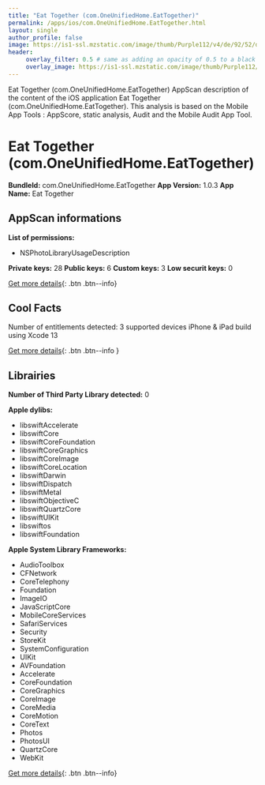 ```yaml
---
title: "Eat Together (com.OneUnifiedHome.EatTogether)"
permalink: /apps/ios/com.OneUnifiedHome.EatTogether.html
layout: single
author_profile: false
image: https://is1-ssl.mzstatic.com/image/thumb/Purple112/v4/de/92/52/de9252da-c2de-8e28-c654-659ad9920c9c/AppIcon-0-0-1x_U007emarketing-0-0-0-10-0-0-sRGB-0-0-0-GLES2_U002c0-512MB-85-220-0-0.png/512x512bb.jpg
header: 
     overlay_filter: 0.5 # same as adding an opacity of 0.5 to a black background
     overlay_image: https://is1-ssl.mzstatic.com/image/thumb/Purple112/v4/de/92/52/de9252da-c2de-8e28-c654-659ad9920c9c/AppIcon-0-0-1x_U007emarketing-0-0-0-10-0-0-sRGB-0-0-0-GLES2_U002c0-512MB-85-220-0-0.png/512x512bb.jpg
---
```

Eat Together (com.OneUnifiedHome.EatTogether) AppScan description of the content of the iOS application Eat Together (com.OneUnifiedHome.EatTogether). This analysis is based on the Mobile App Tools : AppScore, static analysis, Audit and the Mobile Audit App Tool.

# Eat Together (com.OneUnifiedHome.EatTogether)

**BundleId:** com.OneUnifiedHome.EatTogether
**App Version:** 1.0.3
**App Name:** Eat Together


## AppScan informations 

**List of permissions:** 
- NSPhotoLibraryUsageDescription
  
  
**Private keys:** 28
**Public keys:** 6
**Custom keys:** 3
**Low securit keys:** 0
  
[Get more details](/pricing.html){: .btn .btn--info}

## Cool Facts

Number of entitlements detected: 3
supported devices iPhone & iPad
build using Xcode 13
  
[Get more details](/pricing.html){: .btn .btn--info }

## Librairies 
**Number of Third Party Library detected:** 0


**Apple dylibs:**
- libswiftAccelerate
- libswiftCore
- libswiftCoreFoundation
- libswiftCoreGraphics
- libswiftCoreImage
- libswiftCoreLocation
- libswiftDarwin
- libswiftDispatch
- libswiftMetal
- libswiftObjectiveC
- libswiftQuartzCore
- libswiftUIKit
- libswiftos
- libswiftFoundation


**Apple System Library Frameworks:**
- AudioToolbox
- CFNetwork
- CoreTelephony
- Foundation
- ImageIO
- JavaScriptCore
- MobileCoreServices
- SafariServices
- Security
- StoreKit
- SystemConfiguration
- UIKit
- AVFoundation
- Accelerate
- CoreFoundation
- CoreGraphics
- CoreImage
- CoreMedia
- CoreMotion
- CoreText
- Photos
- PhotosUI
- QuartzCore
- WebKit


  
[Get more details](/pricing.html){: .btn .btn--info}

